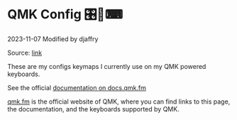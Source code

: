 
# QMK Config 🎛️📝⌨
2023-11-07 Modified by djaffry

Source: [link](https://github.com/qmk/qmk_firmware/tree/5b25a8aa)

These are my configs keymaps I currently use on my QMK powered keyboards.

See the official [documentation on docs.qmk.fm](https://docs.qmk.fm)

[qmk.fm](https://qmk.fm) is the official website of QMK, where you can find links to this page, the documentation, and the keyboards supported by QMK.
